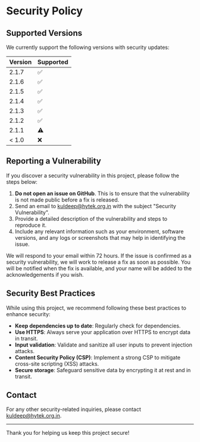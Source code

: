 # Security Policy

## Supported Versions

We currently support the following versions with security updates:

| Version | Supported          |
| ------- | ------------------ |
| 2.1.7   | :white_check_mark: |
| 2.1.6   | :white_check_mark: |
| 2.1.5   | :white_check_mark: |
| 2.1.4   | :white_check_mark: |
| 2.1.3   | :white_check_mark: |
| 2.1.2   | :white_check_mark: |
| 2.1.1   | :warning:          |
| < 1.0   | :x:                |

## Reporting a Vulnerability

If you discover a security vulnerability in this project, please follow the steps below:

1. **Do not open an issue on GitHub**. This is to ensure that the vulnerability is not made public before a fix is released.
2. Send an email to [kuldeep@hytek.org.in](mailto:kuldeep@hytek.org.in) with the subject "Security Vulnerability".
3. Provide a detailed description of the vulnerability and steps to reproduce it.
4. Include any relevant information such as your environment, software versions, and any logs or screenshots that may help in identifying the issue.

We will respond to your email within 72 hours. If the issue is confirmed as a security vulnerability, we will work to release a fix as soon as possible. You will be notified when the fix is available, and your name will be added to the acknowledgements if you wish.

## Security Best Practices

While using this project, we recommend following these best practices to enhance security:

- **Keep dependencies up to date**: Regularly check for dependencies.
- **Use HTTPS**: Always serve your application over HTTPS to encrypt data in transit.
- **Input validation**: Validate and sanitize all user inputs to prevent injection attacks.
- **Content Security Policy (CSP)**: Implement a strong CSP to mitigate cross-site scripting (XSS) attacks.
- **Secure storage**: Safeguard sensitive data by encrypting it at rest and in transit.

## Contact

For any other security-related inquiries, please contact [kuldeep@hytek.org.in](mailto:kuldeep@hytek.org.in).

---

Thank you for helping us keep this project secure!
